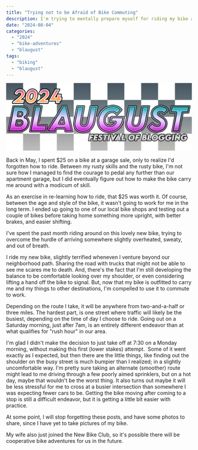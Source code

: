 ```yaml
---
title: "Trying not to be Afraid of Bike Commuting"
description: I'm trying to mentally prepare myself for riding my bike a couple of miles to work on Monday. Written for Blaugust 2024.
date: "2024-08-04"
categories: 
  - "2024"
  - "bike-adventures"
  - "blaugust"
tags: 
  - "biking"
  - "blaugust"
---
```


![Blaugust 2024 "the festival of blogging" logo with black and white checkered background ](images/blaugust2024-litecheck2674701766089102473-1024x372.png)

Back in May, I spent $25 on a bike at a garage sale, only to realize I'd forgotten how to ride. Between my rusty skills and the rusty bike, I'm not sure how I managed to find the courage to pedal any further than our apartment garage, but I did eventually figure out how to make the bike carry me around with a modicum of skill.

As an exercise in re-learning how to ride, that $25 was worth it. Of course, between the age and style of the bike, it wasn't going to work for me in the long term. I ended up going to one of our local bike shops and testing out a couple of bikes before taking home something more upright, with better brakes, and easier shifting. 

I've spent the past month riding around on this lovely new bike, trying to overcome the hurdle of arriving somewhere slightly overheated, sweaty, and out of breath.

I ride my new bike, slightly terrified wheneven I venture beyond our neighborhood path. Sharing the road with trucks that might not be able to see me scares me to death. And, there's the fact that I'm still developing the balance to be comfortable looking over my shoulder, or even considering lifting a hand off the bike to signal. But, now that my bike is outfitted to carry me and my things to other destinations, I'm compelled to use it to commute to work.

Depending on the route I take, it will be anywhere from two-and-a-half or three miles. The hardest part, is one street where traffic will likely be the busiest, depending on the time of day I choose to ride. Going out on a Saturday morning, just after 7am, is an entirely different endeavor than at what qualifies for "rush hour" in our area.

I'm glad I didn't make the decision to just take off at 7:30 on a Monday morning, without making this first (lower stakes) attempt.  Some of it went exactly as I expected, but then there are the little things, like finding out the shoulder on the busy street is much bumpier than I realized; in a slightly uncomfortable way. I'm pretty sure taking an alternate (smoother) route might lead to me driving through a few poorly aimed sprinklers, but on a hot day, maybe that wouldn't be the worst thing. It also turns out maybe it will be less stressful for me to cross at a busier intersection than somewhere I was expecting fewer cars to be. Getting the bike moving after coming to a stop is still a difficult endeavor, but it is getting a little bit easier with practice.

At some point, I will stop forgetting these posts, and have some photos to share, since I have yet to take pictures of my bike.

My wife also just joined the New Bike Club, so it's possible there will be cooperative bike adventures for us in the future.
